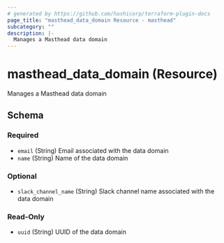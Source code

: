 ```yaml
---
# generated by https://github.com/hashicorp/terraform-plugin-docs
page_title: "masthead_data_domain Resource - masthead"
subcategory: ""
description: |-
  Manages a Masthead data domain
---
```


# masthead_data_domain (Resource)

Manages a Masthead data domain



<!-- schema generated by tfplugindocs -->
## Schema

### Required

- `email` (String) Email associated with the data domain
- `name` (String) Name of the data domain

### Optional

- `slack_channel_name` (String) Slack channel name associated with the data domain

### Read-Only

- `uuid` (String) UUID of the data domain
